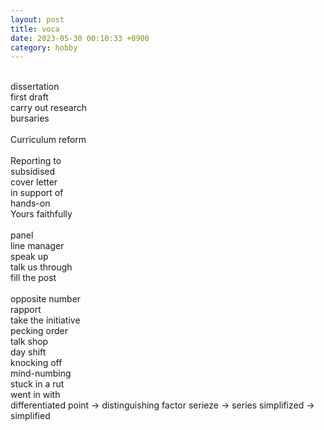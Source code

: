 ```yaml
---
layout: post
title: voca
date: 2023-05-30 00:10:33 +0900
category: hobby
---
```

<br/>
dissertation
<br/>
first draft
<br/>
carry out research
<br/>
bursaries
<br/>
<br/>
Curriculum reform
<br/>
<br/>
Reporting to
<br/>
subsidised
<br/>
cover letter
<br/>
in support of
<br/>
hands-on
<br/>
Yours faithfully
<br/>
<br/>
panel
<br/>
line manager
<br/>
speak up
<br/>
talk us through
<br/>
fill the post
<br/>
<br/>
opposite number
<br/>
rapport
<br/>
take the initiative
<br/>
pecking order
<br/>
talk shop
<br/>
day shift
<br/>
knocking off
<br/>
mind-numbing
<br/>
stuck in a rut
<br/>
went in with
<br/>
differentiated point -> distinguishing factor
serieze -> series
simplifized -> simplified 
